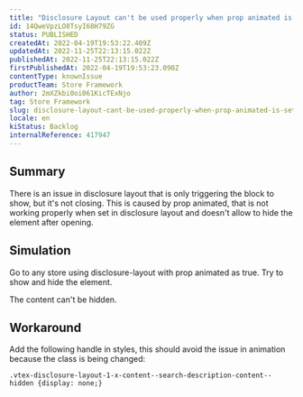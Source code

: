 ```yaml
---
title: "Disclosure Layout can't be used properly when prop animated is set as true"
id: 14QweVpzLO8TsyI68H79ZG
status: PUBLISHED
createdAt: 2022-04-19T19:53:22.409Z
updatedAt: 2022-11-25T22:13:15.022Z
publishedAt: 2022-11-25T22:13:15.022Z
firstPublishedAt: 2022-04-19T19:53:23.090Z
contentType: knownIssue
productTeam: Store Framework
author: 2mXZkbi0oi061KicTExNjo
tag: Store Framework
slug: disclosure-layout-cant-be-used-properly-when-prop-animated-is-set-as-true
locale: en
kiStatus: Backlog
internalReference: 417947
---
```


## Summary


There is an issue in disclosure layout that is only triggering the block to show, but it's not closing. This is caused by prop animated, that is not working properly when set in disclosure layout and doesn't allow to hide the element after opening.



## Simulation


Go to any store using disclosure-layout with prop animated as true.
Try to show and hide the element.

The content can't be hidden.




## Workaround


Add the following handle in styles, this should avoid the issue in animation because the class is being changed:

    .vtex-disclosure-layout-1-x-content--search-description-content--hidden {display: none;}

